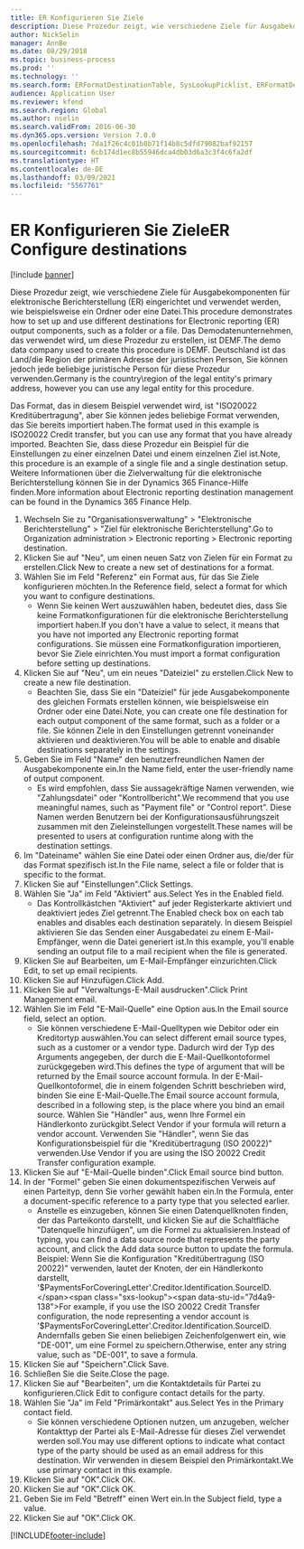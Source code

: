 ```yaml
---
title: ER Konfigurieren Sie Ziele
description: Diese Prozedur zeigt, wie verschiedene Ziele für Ausgabekomponenten für elektronische Berichterstellung (ER) eingerichtet und verwendet werden, wie beispielsweise ein Ordner oder eine Datei.
author: NickSelin
manager: AnnBe
ms.date: 08/29/2018
ms.topic: business-process
ms.prod: ''
ms.technology: ''
ms.search.form: ERFormatDestinationTable, SysLookupPicklist, ERFormatDestinationSettings, ERFormatDestinationEmailSettings, ERExpressionDesignerFormula, SRSPrintDestinationTokens
audience: Application User
ms.reviewer: kfend
ms.search.region: Global
ms.author: nselin
ms.search.validFrom: 2016-06-30
ms.dyn365.ops.version: Version 7.0.0
ms.openlocfilehash: 7da1f26c4c01b8b71f14b8c5dfd79082baf92157
ms.sourcegitcommit: 6cb174d1ec8b55946dca4db03d6a3c3f4c6fa2df
ms.translationtype: HT
ms.contentlocale: de-DE
ms.lasthandoff: 03/09/2021
ms.locfileid: "5567761"
---
```

# <a name="er-configure-destinations"></a><span data-ttu-id="7d4a9-103">ER Konfigurieren Sie Ziele</span><span class="sxs-lookup"><span data-stu-id="7d4a9-103">ER Configure destinations</span></span>

[!include [banner](../../includes/banner.md)]

<span data-ttu-id="7d4a9-104">Diese Prozedur zeigt, wie verschiedene Ziele für Ausgabekomponenten für elektronische Berichterstellung (ER) eingerichtet und verwendet werden, wie beispielsweise ein Ordner oder eine Datei.</span><span class="sxs-lookup"><span data-stu-id="7d4a9-104">This procedure demonstrates how to set up and use different destinations for Electronic reporting (ER) output components, such as a folder or a file.</span></span> <span data-ttu-id="7d4a9-105">Das Demodatenunternehmen, das verwendet wird, um diese Prozedur zu erstellen, ist DEMF.</span><span class="sxs-lookup"><span data-stu-id="7d4a9-105">The demo data company used to create this procedure is DEMF.</span></span> <span data-ttu-id="7d4a9-106">Deutschland ist das Land/die Region der primären Adresse der juristischen Person, Sie können jedoch jede beliebige juristische Person für diese Prozedur verwenden.</span><span class="sxs-lookup"><span data-stu-id="7d4a9-106">Germany is the country\region of the legal entity's primary address, however you can use any legal entity for this procedure.</span></span> 

<span data-ttu-id="7d4a9-107">Das Format, das in diesem Beispiel verwendet wird, ist "ISO20022 Kreditübertragung", aber Sie können jedes beliebige Format verwenden, das Sie bereits importiert haben.</span><span class="sxs-lookup"><span data-stu-id="7d4a9-107">The format used in this example is ISO20022 Credit transfer, but you can use any format that you have already imported.</span></span> <span data-ttu-id="7d4a9-108">Beachten Sie, dass diese Prozedur ein Beispiel für die Einstellungen zu einer einzelnen Datei und einem einzelnen Ziel ist.</span><span class="sxs-lookup"><span data-stu-id="7d4a9-108">Note, this procedure is an example of a single file and a single destination setup.</span></span> <span data-ttu-id="7d4a9-109">Weitere Informationen über die Zielverwaltung für die elektronische Berichterstellung können Sie in der Dynamics 365 Finance-Hilfe finden.</span><span class="sxs-lookup"><span data-stu-id="7d4a9-109">More information about Electronic reporting destination management can be found in the Dynamics 365 Finance Help.</span></span>

1. <span data-ttu-id="7d4a9-110">Wechseln Sie zu "Organisationsverwaltung" > "Elektronische Berichterstellung" > "Ziel für elektronische Berichterstellung".</span><span class="sxs-lookup"><span data-stu-id="7d4a9-110">Go to Organization administration > Electronic reporting > Electronic reporting destination.</span></span>
2. <span data-ttu-id="7d4a9-111">Klicken Sie auf "Neu", um einen neuen Satz von Zielen für ein Format zu erstellen.</span><span class="sxs-lookup"><span data-stu-id="7d4a9-111">Click New to create a new set of destinations for a format.</span></span>
3. <span data-ttu-id="7d4a9-112">Wählen Sie im Feld "Referenz" ein Format aus, für das Sie Ziele konfigurieren möchten.</span><span class="sxs-lookup"><span data-stu-id="7d4a9-112">In the Reference field, select a format for which you want to configure destinations.</span></span>
    * <span data-ttu-id="7d4a9-113">Wenn Sie keinen Wert auszuwählen haben, bedeutet dies, dass Sie keine Formatkonfigurationen für die elektronische Berichterstellung importiert haben.</span><span class="sxs-lookup"><span data-stu-id="7d4a9-113">If you don't have a value to select, it means that you have not imported any Electronic reporting format configurations.</span></span> <span data-ttu-id="7d4a9-114">Sie müssen eine Formatkonfiguration importieren, bevor Sie Ziele einrichten.</span><span class="sxs-lookup"><span data-stu-id="7d4a9-114">You must import a format configuration before setting up destinations.</span></span>  
4. <span data-ttu-id="7d4a9-115">Klicken Sie auf "Neu", um ein neues "Dateiziel" zu erstellen.</span><span class="sxs-lookup"><span data-stu-id="7d4a9-115">Click New to create a new file destination.</span></span>
    * <span data-ttu-id="7d4a9-116">Beachten Sie, dass Sie ein "Dateiziel" für jede Ausgabekomponente des gleichen Formats erstellen können, wie beispielsweise ein Ordner oder eine Datei.</span><span class="sxs-lookup"><span data-stu-id="7d4a9-116">Note, you can create one file destination for each output component of the same format, such as a folder or a file.</span></span> <span data-ttu-id="7d4a9-117">Sie können Ziele in den Einstellungen getrennt voneinander aktivieren und deaktivieren.</span><span class="sxs-lookup"><span data-stu-id="7d4a9-117">You will be able to enable and disable destinations separately in the settings.</span></span>  
5. <span data-ttu-id="7d4a9-118">Geben Sie im Feld "Name" den benutzerfreundlichen Namen der Ausgabekomponente ein.</span><span class="sxs-lookup"><span data-stu-id="7d4a9-118">In the Name field, enter the user-friendly name of output component.</span></span>
    * <span data-ttu-id="7d4a9-119">Es wird empfohlen, dass Sie aussagekräftige Namen verwenden, wie "Zahlungsdatei" oder "Kontrollbericht".</span><span class="sxs-lookup"><span data-stu-id="7d4a9-119">We recommend that you use meaningful names, such as "Payment file" or "Control report".</span></span> <span data-ttu-id="7d4a9-120">Diese Namen werden Benutzern bei der Konfigurationsausführungszeit zusammen mit den Zieleinstellungen vorgestellt.</span><span class="sxs-lookup"><span data-stu-id="7d4a9-120">These names will be presented to users at configuration runtime along with the destination settings.</span></span>  
6. <span data-ttu-id="7d4a9-121">Im "Dateiname" wählen Sie eine Datei oder einen Ordner aus, die/der für das Format spezifisch ist.</span><span class="sxs-lookup"><span data-stu-id="7d4a9-121">In the File name, select a file or folder that is specific to the format.</span></span>
7. <span data-ttu-id="7d4a9-122">Klicken Sie auf "Einstellungen".</span><span class="sxs-lookup"><span data-stu-id="7d4a9-122">Click Settings.</span></span>
8. <span data-ttu-id="7d4a9-123">Wählen Sie "Ja" im Feld "Aktiviert" aus.</span><span class="sxs-lookup"><span data-stu-id="7d4a9-123">Select Yes in the Enabled field.</span></span>
    * <span data-ttu-id="7d4a9-124">Das Kontrollkästchen "Aktiviert" auf jeder Registerkarte aktiviert und deaktiviert jedes Ziel getrennt.</span><span class="sxs-lookup"><span data-stu-id="7d4a9-124">The Enabled check box on each tab enables and disables each destination separately.</span></span> <span data-ttu-id="7d4a9-125">In diesem Beispiel aktivieren Sie das Senden einer Ausgabedatei zu einem E-Mail-Empfänger, wenn die Datei generiert ist.</span><span class="sxs-lookup"><span data-stu-id="7d4a9-125">In this example, you'll enable sending an output file to a mail recipient when the file is generated.</span></span>  
9. <span data-ttu-id="7d4a9-126">Klicken Sie auf Bearbeiten, um E-Mail-Empfänger einzurichten.</span><span class="sxs-lookup"><span data-stu-id="7d4a9-126">Click Edit, to set up email recipients.</span></span>
10. <span data-ttu-id="7d4a9-127">Klicken Sie auf Hinzufügen.</span><span class="sxs-lookup"><span data-stu-id="7d4a9-127">Click Add.</span></span>
11. <span data-ttu-id="7d4a9-128">Klicken Sie auf "Verwaltungs-E-Mail ausdrucken".</span><span class="sxs-lookup"><span data-stu-id="7d4a9-128">Click Print Management email.</span></span>
12. <span data-ttu-id="7d4a9-129">Wählen Sie im Feld "E-Mail-Quelle" eine Option aus.</span><span class="sxs-lookup"><span data-stu-id="7d4a9-129">In the Email source  field, select an option.</span></span>
    * <span data-ttu-id="7d4a9-130">Sie können verschiedene E-Mail-Quelltypen wie Debitor oder ein Kreditortyp auswählen.</span><span class="sxs-lookup"><span data-stu-id="7d4a9-130">You can select different email source types, such as a customer or a vendor type.</span></span> <span data-ttu-id="7d4a9-131">Dadurch wird der Typ des Arguments angegeben, der durch die E-Mail-Quellkontoformel zurückgegeben wird.</span><span class="sxs-lookup"><span data-stu-id="7d4a9-131">This defines the type of argument that will be returned by the Email source account formula.</span></span> <span data-ttu-id="7d4a9-132">In der E-Mail-Quellkontoformel, die in einem folgenden Schritt beschrieben wird, binden Sie eine E-Mail-Quelle.</span><span class="sxs-lookup"><span data-stu-id="7d4a9-132">The Email source account formula, described in a following step, is the place where you bind an email source.</span></span> <span data-ttu-id="7d4a9-133">Wählen Sie "Händler" aus, wenn Ihre Formel ein Händlerkonto zurückgibt.</span><span class="sxs-lookup"><span data-stu-id="7d4a9-133">Select Vendor if your formula will return a vendor account.</span></span> <span data-ttu-id="7d4a9-134">Verwenden Sie "Händler", wenn Sie das Konfigurationsbeispiel für die "Kreditübertragung (ISO 20022)" verwenden.</span><span class="sxs-lookup"><span data-stu-id="7d4a9-134">Use Vendor if you are using the ISO 20022 Credit Transfer configuration example.</span></span>  
13. <span data-ttu-id="7d4a9-135">Klicken Sie auf "E-Mail-Quelle binden".</span><span class="sxs-lookup"><span data-stu-id="7d4a9-135">Click Email source bind button.</span></span>
14. <span data-ttu-id="7d4a9-136">In der "Formel" geben Sie einen dokumentspezifischen Verweis auf einen Parteityp, denn Sie vorher gewählt haben ein.</span><span class="sxs-lookup"><span data-stu-id="7d4a9-136">In the Formula, enter a document-specific reference to a party type that you selected earlier.</span></span>
    * <span data-ttu-id="7d4a9-137">Anstelle es einzugeben, können Sie einen Datenquellknoten finden, der das Parteikonto darstellt, und klicken Sie auf die Schaltfläche "Datenquelle hinzufügen", um die Formel zu aktualisieren.</span><span class="sxs-lookup"><span data-stu-id="7d4a9-137">Instead of typing, you can find a data source node that represents the party account, and click the Add data source button to update the formula.</span></span> <span data-ttu-id="7d4a9-138">Beispiel: Wenn Sie die Konfiguration "Kreditübertragung (ISO 20022)" verwenden, lautet der Knoten, der ein Händlerkonto darstellt, '$PaymentsForCoveringLetter'.Creditor.Identification.SourceID.</span><span class="sxs-lookup"><span data-stu-id="7d4a9-138">For example, if you use the ISO 20022 Credit Transfer configuration, the node representing a vendor account is '$PaymentsForCoveringLetter'.Creditor.Identification.SourceID.</span></span> <span data-ttu-id="7d4a9-139">Andernfalls geben Sie einen beliebigen Zeichenfolgenwert ein, wie "DE-001", um eine Formel zu speichern.</span><span class="sxs-lookup"><span data-stu-id="7d4a9-139">Otherwise, enter any string value, such as "DE-001", to save a formula.</span></span>  
15. <span data-ttu-id="7d4a9-140">Klicken Sie auf "Speichern".</span><span class="sxs-lookup"><span data-stu-id="7d4a9-140">Click Save.</span></span>
16. <span data-ttu-id="7d4a9-141">Schließen Sie die Seite.</span><span class="sxs-lookup"><span data-stu-id="7d4a9-141">Close the page.</span></span>
17. <span data-ttu-id="7d4a9-142">Klicken Sie auf "Bearbeiten", um die Kontaktdetails für Partei zu konfigurieren.</span><span class="sxs-lookup"><span data-stu-id="7d4a9-142">Click Edit to configure contact details for the party.</span></span>
18. <span data-ttu-id="7d4a9-143">Wählen Sie "Ja" im Feld "Primärkontakt" aus.</span><span class="sxs-lookup"><span data-stu-id="7d4a9-143">Select Yes in the Primary contact field.</span></span>
    * <span data-ttu-id="7d4a9-144">Sie können verschiedene Optionen nutzen, um anzugeben, welcher Kontakttyp der Partei als E-Mail-Adresse für dieses Ziel verwendet werden soll.</span><span class="sxs-lookup"><span data-stu-id="7d4a9-144">You may use different options to indicate what contact type of the party should be used as an email address for this destination.</span></span> <span data-ttu-id="7d4a9-145">Wir verwenden in diesem Beispiel den Primärkontakt.</span><span class="sxs-lookup"><span data-stu-id="7d4a9-145">We use primary contact in this example.</span></span>  
19. <span data-ttu-id="7d4a9-146">Klicken Sie auf "OK".</span><span class="sxs-lookup"><span data-stu-id="7d4a9-146">Click OK.</span></span>
20. <span data-ttu-id="7d4a9-147">Klicken Sie auf "OK".</span><span class="sxs-lookup"><span data-stu-id="7d4a9-147">Click OK.</span></span>
21. <span data-ttu-id="7d4a9-148">Geben Sie im Feld "Betreff" einen Wert ein.</span><span class="sxs-lookup"><span data-stu-id="7d4a9-148">In the Subject field, type a value.</span></span>
22. <span data-ttu-id="7d4a9-149">Klicken Sie auf "OK".</span><span class="sxs-lookup"><span data-stu-id="7d4a9-149">Click OK.</span></span>



[!INCLUDE[footer-include](../../../../includes/footer-banner.md)]